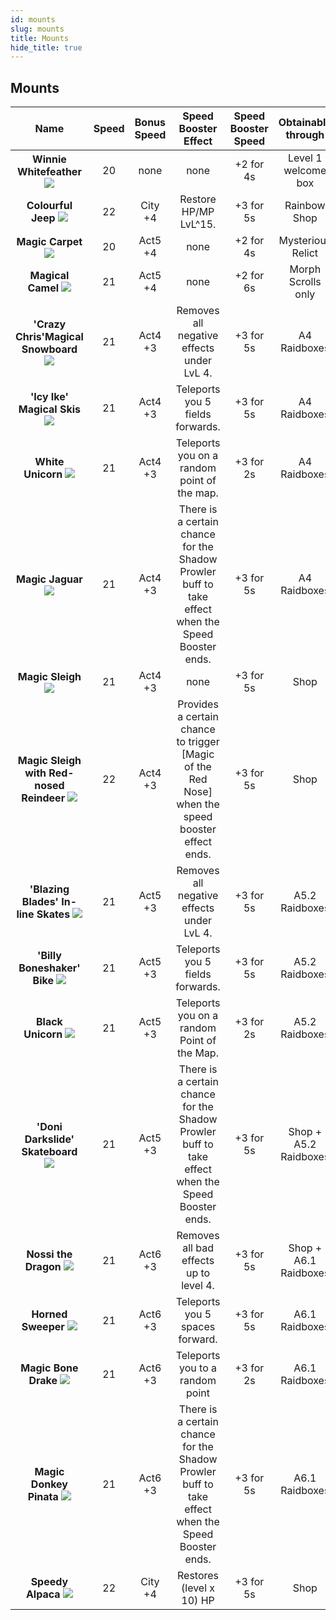 ```yaml
---
id: mounts
slug: mounts
title: Mounts
hide_title: true
---
```


## **Mounts**

| Name | Speed | Bonus Speed | Speed Booster Effect | Speed Booster Speed | Obtainable through |
|:--------:|:--------:|:--------:|:--------:|:--------:|:--------:|
| **Winnie Whitefeather** ![](https://i.imgur.com/qD7Bcpv.png) | 20 | none | none | +2 for 4s | Level 1 welcome box |
| **Colourful Jeep** ![](https://i.imgur.com/X7u7axf.png) | 22 | City +4 | Restore HP/MP LvL^15. | +3 for 5s | Rainbow Shop |
| **Magic Carpet** ![](https://i.imgur.com/badHZa8.png) | 20 | Act5 +4 | none | +2 for 4s | Mysterious Relict |
| **Magical Camel** ![](https://i.imgur.com/HJg3uKj.png) | 21 | Act5 +4 | none | +2 for 6s | Morph Scrolls only |
| **'Crazy Chris'Magical Snowboard** ![](https://i.imgur.com/mhcAmDH.png) | 21 | Act4 +3 | Removes all negative effects under LvL 4. | +3 for 5s | A4 Raidboxes |
| **'Icy Ike' Magical Skis** ![](https://i.imgur.com/s5LEcG7.png) | 21 | Act4 +3 | Teleports you 5 fields forwards. | +3 for 5s | A4 Raidboxes |
| **White Unicorn** ![](https://i.imgur.com/yqUCkaD.png) | 21 | Act4 +3 | Teleports you on a random point of the map. | +3 for 2s | A4 Raidboxes |
| **Magic Jaguar** ![](https://i.imgur.com/Z5hyZhQ.png) | 21 | Act4 +3 | There is a certain chance for the Shadow Prowler buff to take effect when the Speed Booster ends. | +3 for 5s | A4 Raidboxes |
| **Magic Sleigh** ![](https://i.imgur.com/XQec3zk.png) | 21 | Act4 +3 | none | +3 for 5s | Shop |
| **Magic Sleigh with Red-nosed Reindeer** ![](https://i.imgur.com/fcGYAwt.png) | 22 | Act4 +3 | Provides a certain chance to trigger [Magic of the Red Nose] when the speed booster effect ends. | +3 for 5s | Shop |
| **'Blazing Blades' In-line Skates** ![](https://i.imgur.com/CzTz2CR.png) | 21 | Act5 +3 | Removes all negative effects under LvL 4. | +3 for 5s | A5.2 Raidboxes |
| **'Billy Boneshaker' Bike** ![](https://i.imgur.com/dJe4EoV.png) | 21 | Act5 +3 | Teleports you 5 fields forwards. | +3 for 5s | A5.2 Raidboxes |
| **Black Unicorn** ![](https://i.imgur.com/12nyUeq.png) | 21 | Act5 +3 | Teleports you on a random Point of the Map. | +3 for 2s | A5.2 Raidboxes |
| **'Doni Darkslide' Skateboard** ![](https://i.imgur.com/Nea4YkQ.png) | 21 | Act5 +3 | There is a certain chance for the Shadow Prowler buff to take effect when the Speed Booster ends. | +3 for 5s | Shop + A5.2 Raidboxes |
| **Nossi the Dragon**  ![](https://i.imgur.com/WdnNKsY.png) | 21 | Act6 +3 | Removes all bad effects up to level 4. | +3 for 5s | Shop + A6.1 Raidboxes |
| **Horned Sweeper**  ![](https://i.imgur.com/5mcst0m.png) | 21 | Act6 +3 | Teleports you 5 spaces forward. | +3 for 5s | A6.1 Raidboxes |
| **Magic Bone Drake** ![](https://i.imgur.com/WHcPhoX.png) | 21 | Act6 +3 | Teleports you to a random point | +3 for 2s | A6.1 Raidboxes |
| **Magic Donkey Pinata** ![](https://i.imgur.com/GfZgFWd.png) | 21 | Act6 +3 | There is a certain chance for the Shadow Prowler buff to take effect when the Speed Booster ends. | +3 for 5s | A6.1 Raidboxes |
| **Speedy Alpaca** ![](https://i.imgur.com/zb0TkuY.png) | 22 | City +4 | Restores (level x 10) HP | +3 for 5s | Shop |